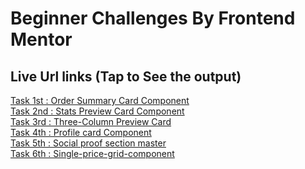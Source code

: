 # Beginner Challenges By Frontend Mentor
##  Live Url links (Tap to See the output)

[Task 1st : Order Summary Card Component](https://saaqlainn.github.io/FrontEnd-Tasks/1st.Order%20summary%20Card) <br>
[Task 2nd : Stats Preview Card Component](https://saaqlainn.github.io/FrontEnd-Tasks/2nd.Stats%20Preview%20Card) <br>
[Task 3rd : Three-Column Preview Card](https://saaqlainn.github.io/FrontEnd-Tasks/3rd.Three-Column%20Preview%20Card) <br>
[Task 4th : Profile card Component](https://saaqlainn.github.io/FrontEnd-Tasks/4th.Profile%20card%20component) <br>
[Task 5th : Social proof section master](https://saaqlainn.github.io/FrontEnd-Tasks/5th.social-proof-section%20master) <br>
[Task 6th : Single-price-grid-component](https://saaqlainn.github.io/FrontEnd-Tasks/6th.Single-price-grid-component)
